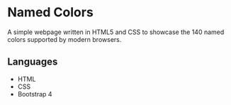 # Named Colors

A simple webpage written in HTML5 and CSS to showcase the 140 named colors supported by modern browsers.

## Languages

*   HTML
*   CSS
*   Bootstrap 4

